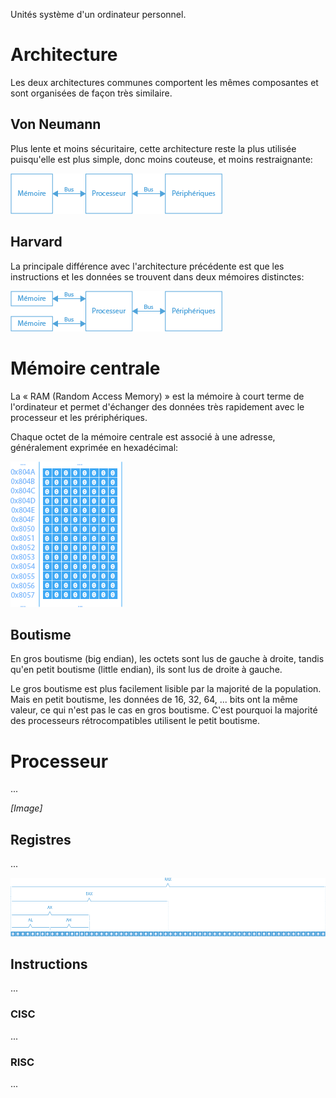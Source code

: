 Unités système d'un ordinateur personnel.

# Architecture

Les deux architectures communes comportent les mêmes composantes et sont organisées de façon très similaire.

## Von Neumann

Plus lente et moins sécuritaire, cette architecture reste la plus utilisée puisqu'elle est plus simple, donc moins couteuse, et moins restraignante:

![Von Neumann](Images/VonNeumann.png)

## Harvard

La principale différence avec l'architecture précédente est que les instructions et les données se trouvent dans deux mémoires distinctes:

![Harvard](Images/Harvard.png)

# Mémoire centrale

La « RAM (Random Access Memory) » est la mémoire à court terme de l'ordinateur et permet d'échanger des données très rapidement avec le processeur et les prériphériques.

Chaque octet de la mémoire centrale est associé à une adresse, généralement exprimée en hexadécimal:

![RAM](Images/RAM.png)

## Boutisme

En gros boutisme (big endian), les octets sont lus de gauche à droite, tandis qu'en petit boutisme (little endian), ils sont lus de droite à gauche.

Le gros boutisme est plus facilement lisible par la majorité de la population. Mais en petit boutisme, les données de 16, 32, 64, ... bits ont la même valeur, ce qui n'est pas le cas en gros boutisme. C'est pourquoi la majorité des processeurs rétrocompatibles utilisent le petit boutisme.

# Processeur

...

*[Image]*

## Registres

...

![Registre](Images/Register.png)

## Instructions

...

### CISC

...

### RISC

...

